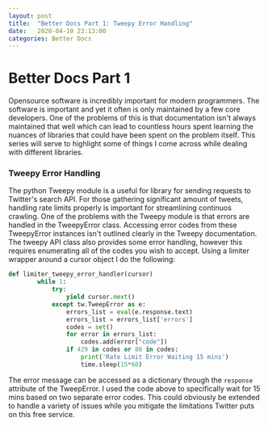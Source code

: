 ```yaml
---
layout: post
title:  "Better Docs Part 1: Tweepy Error Handling"
date:   2020-04-10 23:13:00
categories: Better Docs
---
```

# Better Docs Part 1
Opensource software is incredibly important for modern programmers. The software is important and yet it often is only maintained by a few core developers. One of the problems of this is that documentation isn't always maintained that well which can lead to countless hours spent learning the nuances of libraries that could have been spent on the problem itself. This series will serve to highlight some of things I come across while dealing with different libraries. 

### Tweepy Error Handling
The python Tweepy module is a useful for library for sending requests to Twitter's search API. For those gathering significant amount of tweets, handling rate limits properly is important for streamlining continuos crawling. One of the problems with the Tweepy module is that errors are handled in the TweepyError class. Accessing error codes from these TweepyError instances isn't outlined clearly in the Tweepy documentation. The tweepy API class also provides some error handling, however this requires enumerating all of the codes you wish to accept. Using a limiter wrapper around a cursor object I do the following:

``` Python
def limiter_tweepy_error_handler(cursor)
        while 1:
            try:
                yield cursor.next()
            except tw.TweepError as e:
                errors_list = eval(e.response.text)
                errors_list = errors_list['errors']
                codes = set()
                for error in errors_list:
                    codes.add(error["code"])
                if 429 in codes or 88 in codes:
                    print('Rate Limit Error Waiting 15 mins')
                    time.sleep(15*60)
```

The error message can be accessed as a dictionary through the ```response``` attribute of the TweepError. I used the code above to specifically wait for 15 mins based on two separate error codes. This could obviously be extended to handle a variety of issues while you mitigate the limitations Twitter puts on this free service.
